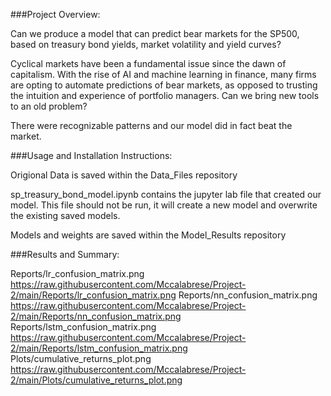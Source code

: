 ###Project Overview:

Can we produce a model that can predict bear markets for the SP500, based on treasury bond yields, market volatility and yield curves?

Cyclical markets have been a fundamental issue since the dawn of capitalism. With the rise of AI and machine learning in finance, many firms are opting to automate predictions of bear markets, as opposed to trusting the intuition and experience of portfolio managers. Can we bring new tools to an old problem?

There were recognizable patterns and our model did in fact beat the market.

###Usage and Installation Instructions:

Origional Data is saved within the Data_Files repository

sp_treasury_bond_model.ipynb contains the jupyter lab file that created our model. This file should not be run, it will create a new model and overwrite the existing saved models.

Models and weights are saved within the Model_Results repository


###Results and Summary:

Reports/lr_confusion_matrix.png
https://raw.githubusercontent.com/Mccalabrese/Project-2/main/Reports/lr_confusion_matrix.png
Reports/nn_confusion_matrix.png
https://raw.githubusercontent.com/Mccalabrese/Project-2/main/Reports/nn_confusion_matrix.png
Reports/lstm_confusion_matrix.png
https://raw.githubusercontent.com/Mccalabrese/Project-2/main/Reports/lstm_confusion_matrix.png
Plots/cumulative_returns_plot.png
https://raw.githubusercontent.com/Mccalabrese/Project-2/main/Plots/cumulative_returns_plot.png
